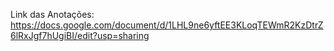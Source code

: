 Link das Anotações:
https://docs.google.com/document/d/1LHL9ne6yftEE3KLoqTEWmR2KzDtrZ6lRxJgf7hUgiBI/edit?usp=sharing
